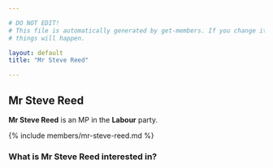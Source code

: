```yaml
---

# DO NOT EDIT!
# This file is automatically generated by get-members. If you change it, bad
# things will happen.

layout: default
title: "Mr Steve Reed"

---
```


## Mr Steve Reed

**Mr Steve Reed** is an MP in the **Labour** party.

{% include members/mr-steve-reed.md %}

### What is Mr Steve Reed interested in?



